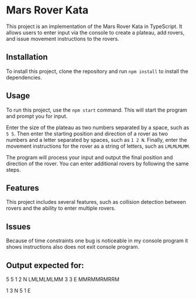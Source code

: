# Mars Rover Kata

This project is an implementation of the Mars Rover Kata in TypeScript. It allows users to enter input via the console to create a plateau, add rovers, and issue movement instructions to the rovers.

## Installation

To install this project, clone the repository and run `npm install` to install the dependencies.

## Usage

To run this project, use the `npm start` command. This will start the program and prompt you for input.

Enter the size of the plateau as two numbers separated by a space, such as `5 5`. Then enter the starting position and direction of a rover as two numbers and a letter separated by spaces, such as `1 2 N`. Finally, enter the movement instructions for the rover as a string of letters, such as `LMLMLMLMM`.

The program will process your input and output the final position and direction of the rover. You can enter additional rovers by following the same steps.

## Features

This project includes several features, such as collision detection between rovers and the ability to enter multiple rovers. 

## Issues

Because of time constraints one bug is noticeable in my console program it shows instructions also does not exit console program.

## Output expected for:

5 5
1 2 N
LMLMLMLMM
3 3 E
MMRMMRMRRM

1 3 N
5 1 E

